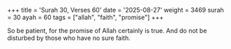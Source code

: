 +++
title = 'Surah 30, Verses 60'
date = '2025-08-27'
weight = 3469
surah = 30
ayah = 60
tags = ["allah", "faith", "promise"]
+++

So be patient, for the promise of Allah certainly is true. And do not be disturbed by those who have no sure faith.